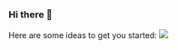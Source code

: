 ### Hi there 👋

<!--
**Dm2333/Dm2333** is a ✨ _special_ ✨ repository because its `README.md` (this file) appears on your GitHub profile.


- 🔭 I’m currently working on ...
- 🌱 I’m currently learning ...
- 👯 I’m looking to collaborate on ...
- 🤔 I’m looking for help with ...
- 💬 Ask me about ...
- 📫 How to reach me: ...
- 😄 Pronouns: ...
- ⚡ Fun fact: ...
-->

Here are some ideas to get you started:
<a href="https://github.com/antonkomarev/github-profile-views-counter">
    <img src="https://komarev.com/ghpvc/?username=Dm2333">
</a>

